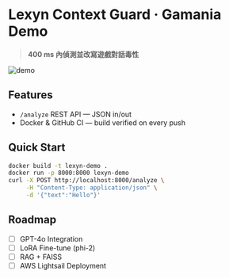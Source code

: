 # Lexyn Context Guard · Gamania Demo

> **400 ms 內偵測並改寫遊戲對話毒性**

![demo](./demo.gif)

## Features
- `/analyze` REST API — JSON in/out
- Docker & GitHub CI — build verified on every push

## Quick Start
```bash
docker build -t lexyn-demo .
docker run -p 8000:8000 lexyn-demo
curl -X POST http://localhost:8000/analyze \
     -H "Content-Type: application/json" \
     -d '{"text":"Hello"}'
```

## Roadmap
- [ ] GPT-4o Integration
- [ ] LoRA Fine-tune (phi-2)
- [ ] RAG + FAISS
- [ ] AWS Lightsail Deployment